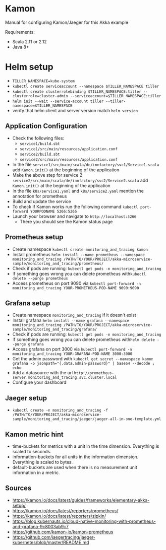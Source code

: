 # Kamon
Manual for configuring Kamon/Jaeger for this Akka example

Requirements:
- Scala 2.11 or 2.12
- Java 8+

# Helm setup
- ```TILLER_NAMESPACE=kube-system```
- ```kubectl create serviceaccount --namespace $TILLER_NAMESPACE tiller```
- ```kubectl create clusterrolebinding $TILLER_NAMESPACE:tiller --clusterrole=cluster-admin --serviceaccount=$TILLER_NAMESPACE:tiller```
- ```helm init --wait --service-account tiller --tiller-namespace=$TILLER_NAMESPACE```
- verify that helm client and server version match ```helm version```

## Application Configuration
- Check the following files:
    - ```service1/build.sbt```
    - ```service1/src/main/resources/application.conf```
    - ```service2/build.sbt```
    - ```service2/src/main/resources/application.conf```
- In the file ```service1/src/main/scala/de/innfactory/svc1/Service1.scala``` add ```Kamon.init()``` at the beginning of the application
- Make the above step for service 2 ```service2/src/main/scala/de/innfactory/svc2/Service2.scala``` add ```Kamon.init()``` at the beginning of the application
- In the file ```k8s/service1.yaml``` and ```k8s/service2.yaml``` mention the annotation for prometheus
- Build and update the service
- To check if Kamon works run the following command ```kubectl port-forward YOURPODNAME 5266:5266```
- Launch your browser and navigate to ```http://localhost:5266```
    - There you should see the Kamon status page
    
## Prometheus setup
- Create namespace ```kubectl create monitoring_and_tracing kamon```
- Install prometheus ```helm install --name prometheus --namespace monitoring_and_tracing /PATH/TO/YOUR/PROJECT/akka-microservice-sample/monitoring_and_tracing/prometheus/```
- Check if pods are running: ```kubectl get pods -n monitoring_and_tracing```
- If something goes wrong you can delete prometheus with```kubectl delete --purge prometheus```
- Access prometheus on port 9090 via ```kubectl port-forward -n monitoring_and_tracing YOUR-PROMETHEUS-POD-NAME 9090:9090```

## Grafana setup
- Create namespace ```monitoring_and_tracing``` if it doesn't exist
- Install grafana ```helm install --name grafana --namespace monitoring_and_tracing /PATH/TO/YOUR/PROJECT/akka-microservice-sample/monitoring_and_tracing/grafana/```
- Check if pods are running: ```kubectl get pods -n monitoring_and_tracing```
- If something goes wrong you can delete prometheus with```helm delete --purge grafana```
- Access grafana on port 3000 via ```kubectl port-forward -n monitoring_and_tracing YOUR-GRAFANA-POD-NAME 3000:3000```
- Get the admin password with ```kubectl get secret --namespace kamon grafana -o jsonpath="{.data.admin-password}" | base64 --decode ; echo``` 
- Add a datasource with the url ```http://prometheus-server.monitoring_and_tracing.svc.cluster.local```
- Configure your dashboard

## Jaeger setup
- ```kubectl create -n monitoring_and_tracing -f /PATH/TO/YOUR/PROJECT/akka-microservice-sample/monitoring_and_tracing/jaeger/jaeger-all-in-one-template.yml```

## Kamon metric hint
- time-buckets for metrics with a unit in the time dimension. Everything is scaled to seconds.
- information-buckets for all units in the information dimension. Everything is scaled to bytes.
- default-buckets are used when there is no measurement unit information in a metric.
 
## Sources
- https://kamon.io/docs/latest/guides/frameworks/elementary-akka-setup/
- https://kamon.io/docs/latest/reporters/prometheus/
- https://kamon.io/docs/latest/reporters/zipkin/
- https://blog.kubernauts.io/cloud-native-monitoring-with-prometheus-and-grafana-9c8003ab9c7
- https://github.com/kamon-io/kamon-prometheus
- https://github.com/jaegertracing/jaeger-kubernetes/blob/master/README.md